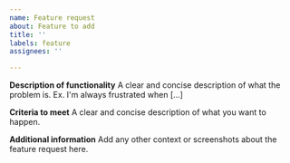 ```yaml
---
name: Feature request
about: Feature to add
title: ''
labels: feature
assignees: ''

---
```


**Description of functionality**
A clear and concise description of what the problem is. Ex. I'm always frustrated when [...]

**Criteria to meet**
A clear and concise description of what you want to happen.

**Additional information**
Add any other context or screenshots about the feature request here.
